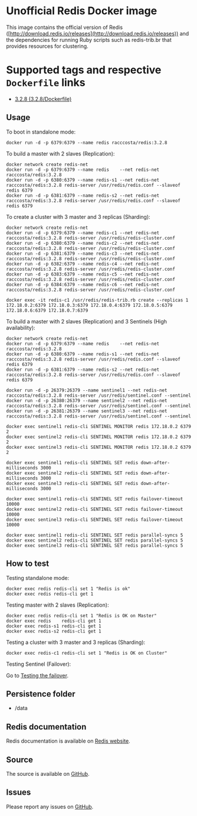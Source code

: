 # Unofficial Redis Docker image

This image contains the official version of Redis ([http://download.redis.io/releases](http://download.redis.io/releases)) and the dependencies for running Ruby scripts such as redis-trib.br that provides resources for clustering.


# Supported tags and respective `Dockerfile` links

-	[3.2.8 (3.2.8/Dockerfile)](https://github.com/racc-costa/dockerfiles/blob/master/redis/Dockerfile)

## Usage


To boot in standalone mode:

	docker run -d -p 6379:6379 --name redis racccosta/redis:3.2.8
	

To build a master with 2 slaves (Replication):

	docker network create redis-net
	docker run -d -p 6379:6379 --name redis    --net redis-net racccosta/redis:3.2.8
	docker run -d -p 6380:6379 --name redis-s1 --net redis-net racccosta/redis:3.2.8 redis-server /usr/redis/redis.conf --slaveof redis 6379
	docker run -d -p 6381:6379 --name redis-s2 --net redis-net racccosta/redis:3.2.8 redis-server /usr/redis/redis.conf --slaveof redis 6379


To create a cluster with 3 master and 3 replicas (Sharding):

	docker network create redis-net
	docker run -d -p 6379:6379 --name redis-c1 --net redis-net racccosta/redis:3.2.8 redis-server /usr/redis/redis-cluster.conf
	docker run -d -p 6380:6379 --name redis-c2 --net redis-net racccosta/redis:3.2.8 redis-server /usr/redis/redis-cluster.conf
	docker run -d -p 6381:6379 --name redis-c3 --net redis-net racccosta/redis:3.2.8 redis-server /usr/redis/redis-cluster.conf
	docker run -d -p 6382:6379 --name redis-c4 --net redis-net racccosta/redis:3.2.8 redis-server /usr/redis/redis-cluster.conf
	docker run -d -p 6383:6379 --name redis-c5 --net redis-net racccosta/redis:3.2.8 redis-server /usr/redis/redis-cluster.conf
	docker run -d -p 6384:6379 --name redis-c6 --net redis-net racccosta/redis:3.2.8 redis-server /usr/redis/redis-cluster.conf
	
	docker exec -it redis-c1 /usr/redis/redis-trib.rb create --replicas 1 172.18.0.2:6379 172.18.0.3:6379 172.18.0.4:6379 172.18.0.5:6379 172.18.0.6:6379 172.18.0.7:6379


To build a master with 2 slaves (Replication) and 3 Sentinels (High availability):

	docker network create redis-net
	docker run -d -p 6379:6379 --name redis    --net redis-net racccosta/redis:3.2.8
	docker run -d -p 6380:6379 --name redis-s1 --net redis-net racccosta/redis:3.2.8 redis-server /usr/redis/redis.conf --slaveof redis 6379
	docker run -d -p 6381:6379 --name redis-s2 --net redis-net racccosta/redis:3.2.8 redis-server /usr/redis/redis.conf --slaveof redis 6379

	docker run -d -p 26379:26379 --name sentinel1 --net redis-net racccosta/redis:3.2.8 redis-server /usr/redis/sentinel.conf --sentinel
	docker run -d -p 26380:26379 --name sentinel2 --net redis-net racccosta/redis:3.2.8 redis-server /usr/redis/sentinel.conf --sentinel
	docker run -d -p 26381:26379 --name sentinel3 --net redis-net racccosta/redis:3.2.8 redis-server /usr/redis/sentinel.conf --sentinel
	
	docker exec sentinel1 redis-cli SENTINEL MONITOR redis 172.18.0.2 6379 2 
	docker exec sentinel2 redis-cli SENTINEL MONITOR redis 172.18.0.2 6379 2 
	docker exec sentinel3 redis-cli SENTINEL MONITOR redis 172.18.0.2 6379 2 
	
	docker exec sentinel1 redis-cli SENTINEL SET redis down-after-milliseconds 3000
	docker exec sentinel2 redis-cli SENTINEL SET redis down-after-milliseconds 3000
	docker exec sentinel3 redis-cli SENTINEL SET redis down-after-milliseconds 3000
	
	docker exec sentinel1 redis-cli SENTINEL SET redis failover-timeout 10000
	docker exec sentinel2 redis-cli SENTINEL SET redis failover-timeout 10000
	docker exec sentinel3 redis-cli SENTINEL SET redis failover-timeout 10000
	
	docker exec sentinel1 redis-cli SENTINEL SET redis parallel-syncs 5
	docker exec sentinel2 redis-cli SENTINEL SET redis parallel-syncs 5
	docker exec sentinel3 redis-cli SENTINEL SET redis parallel-syncs 5
	

## How to test


Testing standalone mode:

	docker exec redis redis-cli set 1 "Redis is ok"
	docker exec redis redis-cli get 1


Testing  master with 2 slaves (Replication):

	docker exec redis redis-cli set 1 "Redis is OK on Master"
	docker exec redis    redis-cli get 1
	docker exec redis-s1 redis-cli get 1
	docker exec redis-s2 redis-cli get 1


Testing a cluster with 3 master and 3 replicas (Sharding):

	docker exec redis-c1 redis-cli set 1 "Redis is OK on Cluster"


Testing Sentinel (Failover):

Go to [Testing the failover](https://github.com/racc-costa/dockerfiles/tree/master/redis).


## Persistence folder	
-	/data


## Redis documentation
Redis documentation is available on [Redis website](https://redis.io).


## Source

The source is available on [GitHub](https://github.com/racc-costa/dockerfiles/tree/master/redis).


## Issues

Please report any issues on [GitHub](https://github.com/racc-costa/dockerfiles/issues).
